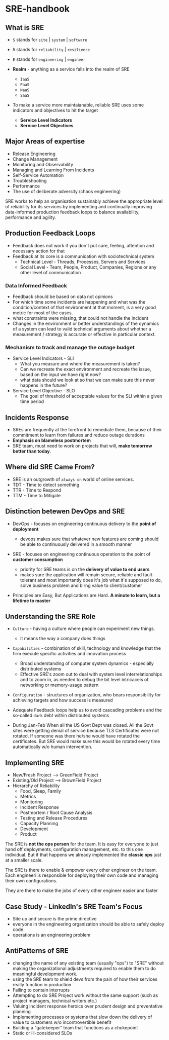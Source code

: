 # SRE-handbook

## What is SRE
* `S` stands for `site` | `system` | `software`
* `R` stands for `reliability` | `resilience`
* `E` stands for `engineering` | `engineer`
* **Realm** - anything as a service falls into the realm of SRE
  * `IaaS`
  * `PaaS`
  * `NaaS`
  * `SaaS`
  
* To make a service more maintaianable, reliable SRE uses some indicators and objectives to hit the target
  * **Service Level Indicators**
  * **Service Level Objectives**

## Major Areas of expertise
* Release Engineering
* Change Management
* Monitoring and Observability
* Managing and Learning From Incidents
* Self-Service Automation
* Troubleshooting
* Performance
* The use of deliberate adversity (chaos engineering)

SRE works to help an organisation sustainably achieve the appropriate level of reliability for its services by implementing and continually improving data-informed production feedback loops to balance availability, performance and agility.

## Production Feedback Loops
* Feedback does not work if you don't put care, feeling, attention and necessary action for that
* Feedback at its core is a communication with sociotechnical system
  * Technical Level - Threads, Processes, Servers and Services
  * Social Level - Team, People, Product, Companies, Regions or any other level of communication

### Data Informed Feedback
* Feedback should be based on data not opinions
* For which time some incidents are happening and what was the condition/context of that environment at that moment, is a very good metric for most of the cases.
* what constraints were missing, that could not handle the incident
* Changes in the environment or better understandings of the dynamics of a system can lead to valid technical arguments about whether a measurement / strategy is accurate or effective in particular context.

### Mechanism to track and manage the outage budget
* Service Level Indicators - SLI
  * What you measure and where the measurement is taken?
  * Can we recreate the exact environment and recreate the issue, based on the input we have right now?
  * what data should we look at so that we can make sure this never happens in the future?
* Service Level Objective - SLO
  * The goal of threshold of acceptable values for the SLI within a given time period
  
## Incidents Response

* SREs are frequently at the forefront to remediate them, because of their commitment to learn from failures and reduce outage durations
* **Emphasis on blameless postmortem**
* SRE team, must need to work on projects that will, **make tomorrow better than today**.

## Where did SRE Came From?
* SRE is an outgrowth of `always on` world of online services.
* TDT - Time to detect something
* TTR - Time to Respond
* TTM - Time to Mitigate

## Distinction betewen DevOps and SRE

* DevOps - focuses on engineering continuous delivery to the **point of deployment**
  * devops makes sure that whatever new features are coming should be able to continuously delivered in a smooth manner
* SRE - focuses on engineering continuous operation to the point of **customer consumption**
  * priority for SRE teams is on the **delivery of value to end users**
  * makes sure the application will remain secure, reliable and fault-tolerant and most importantly does it's job what it's supposed to do, solve business problem and birng value to client/customer

* Principles are Easy, But Applications are Hard. **A minute to learn, but a lifetime to master**

## Understanding the SRE Role

* `Culture` - having a culture where people can experiment new things. 
  * it means the way a company does things
* `Capabilities` - combination of skill, technology and knowledge that the firm execute specific activities and innovation process
  * Broad understanding of computer system dynamics - especially distributed systems
  * Effective SRE's zoom out to deal with system level interrelationships and to zoom in, as needed to debug the bit level intricaceis of networking or memory-usage pattern
* `Configuration` - structures of organization, who bears responsibility for achieving targets and how success is measured
* Adequate Feedback loops help us to avoid cascading problems and the so-called `dark` debt within distributed systems

* During Jan-Feb When all the US Govt Dept was closed. All the Govt sites were getting denial of service because TLS Certificates were not rotated. If someone was there he/she would have rotated the certificates. But SRE would make sure this would be rotated every time automatically w/o human intervention.

## Implementing SRE

* New/Fresh Project —> GreenField Project
* Existing/Old Project —> BrownField Project
* Hierarchy of Reliability
  * Food, Sleep, Family
  * Metrics
  * Monitoring
  * Incident Response
  * Postmortem / Root Cause Analysis
  * Testing and Release Procedures
  * Capacity Planning
  * Development
  * Product

The SRE is **not the ops person** for the team. It is easy for everyone to just hand off deployments, configuration management, etc. to this one individual. But if that happens we already implemented the **classic ops** just at a smaller scale. 

The SRE is there to enable & empower every other engineer on the team. Each engineeri is responsible for deploying their own code and managing their own configurations. 

They are there to make the jobs of every other engineer easier and faster

## Case Study - LinkedIn's SRE Team's Focus
* Site up and secure is the prime directive
* everyone in the engineering organization should be able to safely deploy code
* operations is an engineering problem

## AntiPatterns of SRE

* changing the name of any existing team (usually "ops") to "SRE" without making the organizational adjustments required to enable them to do meaningful development work.
* using the SRE team to shield devs from the pain of how their services really function in production
* Failing to contain interrupts
* Attempting to do SRE Project work without the same support (such as project managers, technical writers etc.)
* Valuing incident response heroics over prudent design and preventative planning
* Implementing processes or systems that slow down the delivery of value to customers w/o incontrovertible benefit
* Building a "gatekeeper" team that functions as a chokepoint
* Static or ill-considered SLOs


  
